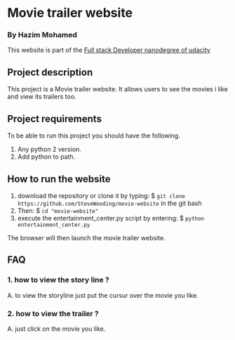 # Movie trailer website

### By Hazim Mohamed
This website is part of the [Full stack Developer nanodegree of udacity](https://www.udacity.com/course/full-stack-web-developer-nanodegree--nd004)

## Project description

This project is a Movie trailer website. It allows users to see the movies i like and view its trailers too.

## Project requirements

To be able to run this project you should have the following.

1. Any python 2 version.
2. Add python to path.

## How to run the website

1. download the repository or clone it by typing: $ `git clone https://github.com/SteveWooding/movie-website` in the git bash
2. Then: $ `cd "movie-website"` 
3. execute the entertainment_center.py script by entering: $ `python entertainment_center.py`

The browser will then launch the movie trailer website.

## FAQ

### 1. how to view the story line ?
A. to view the storyline just put the cursur over the movie you like.

### 2. how to view the trailer ?
A. just click on the movie you like.